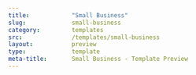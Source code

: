 ```yaml
---
title:            "Small Business"
slug:             small-business
category:         templates
src:              /templates/small-business
layout:           preview
type:             template
meta-title:       Small Business - Template Preview
---
```

